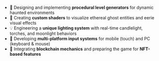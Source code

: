 - 🧠 Designing and implementing **procedural level generators** for dynamic haunted environments  
- 👻 Creating **custom shaders** to visualize ethereal ghost entities and eerie visual effects  
- 💡 Engineering a **unique lighting system** with real-time candlelight, torches, and moonlight behaviors  
- 📱 Developing **multi-platform input systems** for mobile (touch) and PC (keyboard & mouse)  
- 🔗 Integrating **blockchain mechanics** and preparing the game for **NFT-based features**  
